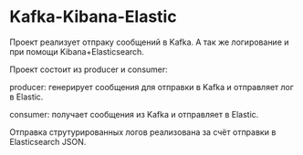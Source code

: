 # Kafka-Kibana-Elastic
Проект реализует отпраку сообщений в Kafka. А так же логирование и при помощи Kibana+Elasticsearch.

Проект состоит из producer и consumer:

  producer: генерирует сообщения для отправки в Kafka и отправляет лог в Elastic.
  
  consumer: получает сообщения из Kafka и отправляет в Elastic.

Отправка струтурированных логов реализована за счёт отправки в Elasticsearch JSON.
